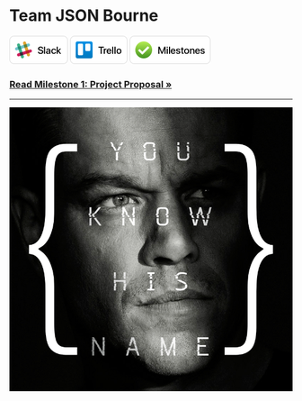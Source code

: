 # Team JSON Bourne

<a href="https://json-bourne.slack.com" title="Slack" target="_blank"><img src="repo_resources/Slack Button.png" alt="Slack" height="50px" /></a>
<a href="https://trello.com/jsonbourne" title="Trello" target="_blank"><img src="repo_resources/Trello Button.png" alt="Trello" height="50px" /></a>
<a href="https://github.com/Burry/JSON-Bourne-Temp-Name/milestones?direction=asc&sort=due_date" title="Milestones" target="_blank"><img src="repo_resources/Milestones Button.png" alt="Milestones" height="50px" /></a>

### [Read Milestone 1: Project Proposal &raquo;](https://github.com/Burry/JSON-Bourne/blob/master/milestones/ProjectMilestone1_JSON_Bourne.md)

---

<p align="center"><img src="repo_resources/JSON Bourne.jpg"></p>
